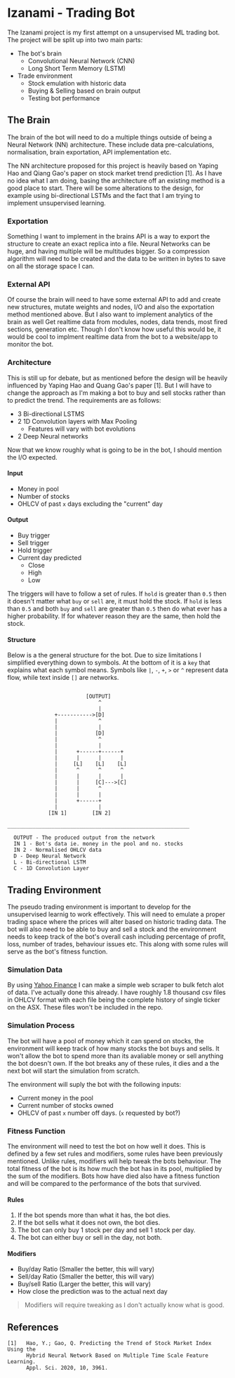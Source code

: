 # Izanami - Trading Bot
The Izanami project is my first attempt on a unsupervised ML trading bot. The
project will be split up into two main parts:

- The bot's brain
	- Convolutional Neural Network (CNN)
	- Long Short Term Memory (LSTM)
- Trade environment
	- Stock emulation with historic data
	- Buying & Selling based on brain output
	- Testing bot performance

## The Brain
The brain of the bot will need to do a multiple things outside of being a
Neural Network (NN) architecture. These include data pre-calculations,
normalisation, brain exportation, API implementation etc.

The NN architecture proposed for this project is heavily based on Yaping
Hao and Qiang Gao's paper on stock market trend prediction [1]. As I have no idea
what I am doing, basing the architecture off an existing method is a good
place to start. There will be some alterations to the design, for example
using bi-directional LSTMs and the fact that I am trying to implement
unsupervised learning.

### Exportation
Something I want to implement in the brains API is a way to export the
structure to create an exact replica into a file. Neural Networks can
be huge, and having multiple will be multitudes bigger. So a compression
algorithm will need to be created and the data to be written in bytes to
save on all the storage space I can.

### External API
Of course the brain will need to have some external API to add and create
new structures, mutate weights and nodes, I/O and also the exportation method
mentioned above. But I also want to implement analytics of the brain as well
Get realtime data from modules, nodes, data trends, most fired sections,
generation etc. Though I don't know how useful this would be, it would be cool
to implment realtime data from the bot to a website/app to monitor the bot.

### Architecture
This is still up for debate, but as mentioned before the design will be
heavily influenced by Yaping Hao and Quang Gao's paper [1]. But I will have
to change the approach as I'm making a bot to buy and sell stocks rather than
to predict the trend. The requirements are as follows:
- 3 Bi-directional LSTMS
- 2 1D Convolution layers with Max Pooling
	- Features will vary with bot evolutions
- 2 Deep Neural networks

Now that we know roughly what is going to be in the bot, I should mention the
I/O expected.
#### Input
- Money in pool
- Number of stocks
- OHLCV of past `x` days excluding the "current" day

#### Output
- Buy trigger
- Sell trigger
- Hold trigger
- Current day predicted
	- Close
	- High
	- Low

The triggers will have to follow a set of rules. If `hold` is greater than
`0.5` then it doesn't matter what `buy` or `sell` are, it must hold the stock.
If `hold` is less than `0.5` and both `buy` and `sell` are greater than `0.5`
then do what ever has a higher probability. If for whatever reason they are
the same, then hold the stock.

#### Structure
Below is a the general structure for the bot. Due to size limitations I
simplified everything down to symbols. At the bottom of it is a `key` that
explains what each symbol means. Symbols like `|`, `-`, `+`, `>` or `^`
represent data flow, while text inside `[]` are networks.

```
   
                         [OUTPUT]
                             ^
                             |
               +----------->[D]
               |             ^
               |             |
               |            [D]
               |             ^
               |             |
               |      +------+------+
               |      |      |      |
               |     [L]    [L]    [L]
               |      ^      ^      ^
               |      |      |      |
               |      |     [C]--->[C]
               |      |      ^
               |      |      |
               |      +------+
               |             |
             [IN 1]        [IN 2]

__________________________________________________________

  OUTPUT - The produced output from the network
  IN 1 - Bot's data ie. money in the pool and no. stocks
  IN 2 - Normalised OHLCV data
  D - Deep Neural Network
  L - Bi-directional LSTM
  C - 1D Convolution Layer

```

## Trading Environment
The pseudo trading environment is important to develop for the unsupervised
learnig to work effectively. This will need to emulate a proper trading
space where the prices will alter based on historic trading data. The bot
will also need to be able to buy and sell a stock and the environment needs
to keep track of the bot's overall cash including percentage of profit, loss,
number of trades, behaviour issues etc. This along with some rules will serve
as the bot's fitness function.

### Simulation Data
By using [Yahoo Finance](https://finance.yahoo.com) I can make a simple web
scraper to bulk fetch alot of data. I've actually done this already. I have
roughly 1.8 thousand csv files in OHLCV format with each file being the
complete history of single ticker on the ASX. These files won't be included
in the repo.

### Simulation Process
The bot will have a pool of money which it can spend on stocks, the
environment will keep track of how many stocks the bot buys and sells. It
won't allow the bot to spend more than its avaliable money or sell anything
the bot doesn't own. If the bot breaks any of these rules, it dies and a the
next bot will start the simulation from scratch.

The environment will suply the bot with the following inputs:
- Current money in the pool
- Current number of stocks owned
- OHLCV of past `x` number off days. (`x` requested by bot?)

### Fitness Function
The environment will need to test the bot on how well it does. This is defined
by a few set rules and modifiers, some rules have been previously mentioned.
Unlike rules, modifiers will help tweak the bots behaviour. The total fitness
of the bot is its how much the bot has in its pool, multiplied by the sum of
the modifiers. Bots how have died also have a fitness function and will be
compared to the performance of the bots that survived.

#### Rules
1. If the bot spends more than what it has, the bot dies.
2. If the bot sells what it does not own, the bot dies.
3. The bot can only buy 1 stock per day and sell 1 stock per day.
4. The bot can either buy or sell in the day, not both.

#### Modifiers
- Buy/day Ratio (Smaller the better, this will vary)
- Sell/day Ratio (Smaller the better, this will vary)
- Buy/sell Ratio (Larger the better, this will vary)
- How close the prediction was to the actual next day
 
> Modifiers will require tweaking as I don't actually know what is good.

## References
```
[1]   Hao, Y.; Gao, Q. Predicting the Trend of Stock Market Index Using the
      Hybrid Neural Network Based on Multiple Time Scale Feature Learning.
      Appl. Sci. 2020, 10, 3961. 
```
